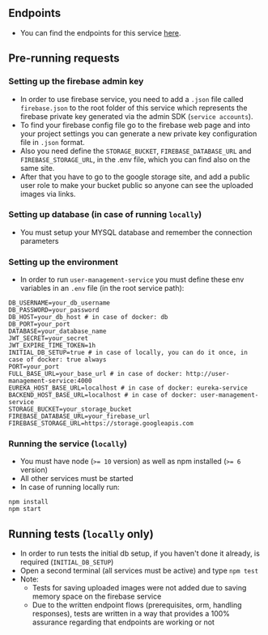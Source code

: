 ## Endpoints

- You can find the endpoints for this service [here](https://github.com/MasovicHaris/event4u/wiki/User-Management-service-endpoints).

## Pre-running requests

### Setting up the firebase admin key

- In order to use firebase service, you need to add a `.json` file called `firebase.json` to the root folder of this service which represents the firebase private key generated via the admin SDK (`service accounts`).
- To find your firebase config file go to the firebase web page and into your project settings you can generate a new private key configuration file in `.json` format.
- Also you need define the `STORAGE_BUCKET`, `FIREBASE_DATABASE_URL` and `FIREBASE_STORAGE_URL`, in the .env file, which you can find also on the same site.
- After that you have to go to the google storage site, and add a public user role to make your bucket public so anyone can see the uploaded images via links.

### Setting up database (in case of running `locally`)

- You must setup your MYSQL database and remember the connection parameters

### Setting up the environment

- In order to run `user-management-service` you must define these env variables in an `.env` file (in the root service path):

```
DB_USERNAME=your_db_username
DB_PASSWORD=your_password
DB_HOST=your_db_host # in case of docker: db
DB_PORT=your_port
DATABASE=your_database_name
JWT_SECRET=your_secret
JWT_EXPIRE_TIME_TOKEN=1h
INITIAL_DB_SETUP=true # in case of locally, you can do it once, in case of docker: true always
PORT=your_port
FULL_BASE_URL=your_base_url # in case of docker: http://user-management-service:4000
EUREKA_HOST_BASE_URL=localhost # in case of docker: eureka-service
BACKEND_HOST_BASE_URL=localhost # in case of docker: user-management-service
STORAGE_BUCKET=your_storage_bucket
FIREBASE_DATABASE_URL=your_firebase_url
FIREBASE_STORAGE_URL=https://storage.googleapis.com
```

### Running the service (`locally`)

- You must have node (`>= 10` version) as well as npm installed (`>= 6` version)
- All other services must be started
- In case of running locally run:

```shell script
npm install
npm start
```

## Running tests (`locally` only)

- In order to run tests the initial db setup, if you haven't done it already, is required (`INITIAL_DB_SETUP`)
- Open a second terminal (all services must be active) and type `npm test`
- Note:
  - Tests for saving uploaded images were not added due to saving memory space on the firebase service
  - Due to the written endpoint flows (prerequisites, orm, handling responses), tests are written in a way that provides a 100% assurance regarding that endpoints are working or not
